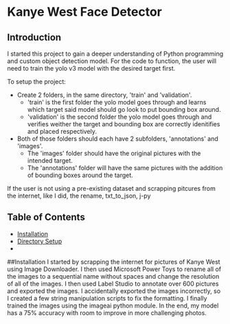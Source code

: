# Kanye West Face Detector

## Introduction

I started this project to gain a deeper understanding of Python programming and custom object detection model. For the code to function, the user will need to train the yolo v3 model with the desired target first.

To setup the project:
- Create 2 folders, in the same directory, 'train' and 'validation'.
  - 'train' is the first folder the yolo model goes through and learns which target said model should go look to put bounding box around.
  - 'validation' is the second folder the yolo model goes through and verifies weither the target and bounding box are correctly idenitifies and placed respectively.
- Both of those folders should each have 2 subfolders, 'annotations' and 'images'.
  - The 'images' folder should have the original pictures with the intended target.
  - The 'annotations' folder will have the same pictures with the addition of bounding boxes around the target.

If the user is not using a pre-existing dataset and scrapping pitcures from the internet, like I did, the rename, txt_to_json, j-py

## Table of Contents

- [Installation](#installation)
- [Directory Setup](#directorysetup)
- 

##Installation
I started by scrapping the internet for pictures of Kanye West using Image Downloader. I then used Microsoft Power Toys to rename all of the images to a sequential name without spaces and change the resolution of all of the images. I then used Label Studio to annotate over 600 pictures and exported the images. I accidentally exported the images incorrectly, so I created a few string manipulation scripts to fix the formatting. I finally trained the images using the imageai python module. In the end, my model has a 75% accuracy with room to improve in more challenging photos. 
